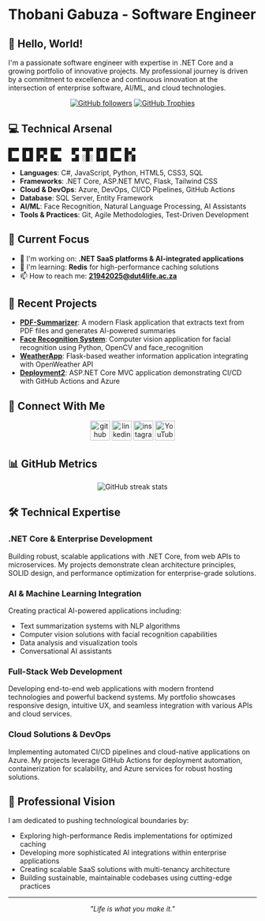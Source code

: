 # Thobani Gabuza - Software Engineer

## 👋 Hello, World!

I'm a passionate software engineer with expertise in .NET Core and a growing portfolio of innovative projects. My professional journey is driven by a commitment to excellence and continuous innovation at the intersection of enterprise software, AI/ML, and cloud technologies.

<div align="center">

[![GitHub followers](https://img.shields.io/github/followers/thegreatgabuza?style=social)](https://github.com/thegreatgabuza)
[![GitHub Trophies](https://github-profile-trophy.vercel.app/?username=thegreatgabuza&column=4&margin-w=15&margin-h=15)](https://github.com/ryo-ma/github-profile-trophy)

</div>

## 💻 Technical Arsenal

```
█▀▀ █▀█ █▀█ █▀▀   █▀ ▀█▀ █▀█ █▀▀ █▄▀
█▄▄ █▄█ █▀▄ ██▄   ▄█ ░█░ █▄█ █▄▄ █░█
```

- **Languages**: C#, JavaScript, Python, HTML5, CSS3, SQL
- **Frameworks**: .NET Core, ASP.NET MVC, Flask, Tailwind CSS
- **Cloud & DevOps**: Azure, DevOps, CI/CD Pipelines, GitHub Actions
- **Database**: SQL Server, Entity Framework
- **AI/ML**: Face Recognition, Natural Language Processing, AI Assistants
- **Tools & Practices**: Git, Agile Methodologies, Test-Driven Development

## 🔭 Current Focus

- 🔭 I'm working on: **.NET SaaS platforms & AI-integrated applications**
- 🌱 I'm learning: **Redis** for high-performance caching solutions
- 📫 How to reach me: **21942025@dut4life.ac.za**

## 🧪 Recent Projects

- **[PDF-Summarizer](https://github.com/thegreatgabuza/PDF-Summarizer)**: A modern Flask application that extracts text from PDF files and generates AI-powered summaries
- **[Face Recognition System](https://github.com/thegreatgabuza/face_recognition_teegee)**: Computer vision application for facial recognition using Python, OpenCV and face_recognition
- **[WeatherApp](https://github.com/thegreatgabuza/WeatherApp)**: Flask-based weather information application integrating with OpenWeather API
- **[Deployment2](https://github.com/thegreatgabuza/Deployment2)**: ASP.NET Core MVC application demonstrating CI/CD with GitHub Actions and Azure

## 🔗 Connect With Me

<div align="center">
  
[<img src='https://cdn.jsdelivr.net/npm/simple-icons@3.0.1/icons/github.svg' alt='github' height='40'>](https://github.com/thegreatgabuza)
[<img src='https://cdn.jsdelivr.net/npm/simple-icons@3.0.1/icons/linkedin.svg' alt='linkedin' height='40'>](https://www.linkedin.com/in/thobani-gabuza-20782a181/)
[<img src='https://cdn.jsdelivr.net/npm/simple-icons@3.0.1/icons/instagram.svg' alt='instagram' height='40'>](https://www.instagram.com/thegreatgabuza/)
[<img src='https://cdn.jsdelivr.net/npm/simple-icons@3.0.1/icons/youtube.svg' alt='YouTube' height='40'>](https://www.youtube.com/channel/UC84ibi9oPzBZbwIq9wAACig)

</div>

## 📊 GitHub Metrics

<div align="center">
  
![GitHub streak stats](https://streak-stats.demolab.com/?user=thegreatgabuza)

</div>

## 🛠️ Technical Expertise

### .NET Core & Enterprise Development
Building robust, scalable applications with .NET Core, from web APIs to microservices. My projects demonstrate clean architecture principles, SOLID design, and performance optimization for enterprise-grade solutions.

### AI & Machine Learning Integration
Creating practical AI-powered applications including:
- Text summarization systems with NLP algorithms
- Computer vision solutions with facial recognition capabilities
- Data analysis and visualization tools
- Conversational AI assistants

### Full-Stack Web Development
Developing end-to-end web applications with modern frontend technologies and powerful backend systems. My portfolio showcases responsive design, intuitive UX, and seamless integration with various APIs and cloud services.

### Cloud Solutions & DevOps
Implementing automated CI/CD pipelines and cloud-native applications on Azure. My projects leverage GitHub Actions for deployment automation, containerization for scalability, and Azure services for robust hosting solutions.

## 🔭 Professional Vision

I am dedicated to pushing technological boundaries by:

- Exploring high-performance Redis implementations for optimized caching
- Developing more sophisticated AI integrations within enterprise applications
- Creating scalable SaaS solutions with multi-tenancy architecture
- Building sustainable, maintainable codebases using cutting-edge practices

---

<div align="center">
  <i>"Life is what you make it."</i>
</div>